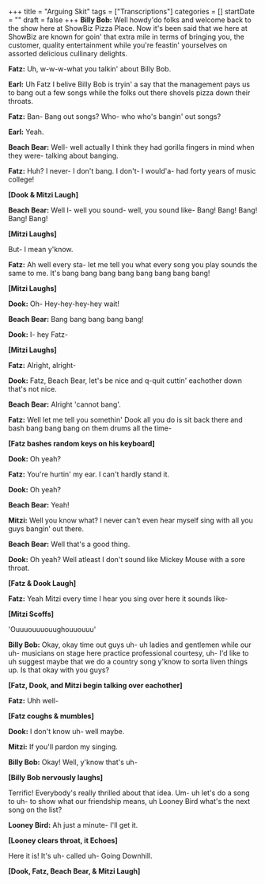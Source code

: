 +++
title = "Arguing Skit"
tags = ["Transcriptions"]
categories = []
startDate = ""
draft = false
+++
**Billy Bob:**
Well howdy'do folks and welcome back to the show here at ShowBiz Pizza Place. Now it's been said that we here at ShowBiz are known for goin' that extra mile in terms of bringing you, the customer, quality entertainment while you're feastin' yourselves on assorted delicious cullinary delights.

**Fatz:**
Uh, w-w-w-what you talkin' about Billy Bob.

**Earl:**
Uh Fatz I belive Billy Bob is tryin' a say that the management pays us to bang out a few songs while the folks out there shovels pizza down their throats.

**Fatz:**
Ban- Bang out songs? Who- who who's bangin' out songs?

**Earl:**
Yeah.

**Beach Bear:**
Well- well actually I think they had gorilla fingers in mind when they were- talking about banging.

**Fatz:**
Huh? I never- I don't bang. I don't- I would'a- had forty years of music college!

**[Dook & Mitzi Laugh]**

**Beach Bear:**
Well I- well you sound- well, you sound like-
Bang! Bang! Bang! Bang! Bang!

**[Mitzi Laughs]**

But- I mean y'know.

**Fatz:**
Ah well every sta- let me tell you what every song you play sounds the same to me.
It's bang bang bang bang bang bang bang bang!

**[Mitzi Laughs]**

**Dook:**
Oh- Hey-hey-hey-hey wait!

**Beach Bear:**
Bang bang bang bang bang!

**Dook:**
I- hey Fatz-

**[Mitzi Laughs]**

**Fatz:**
Alright, alright-

**Dook:**
Fatz, Beach Bear, let's be nice and q-quit cuttin' eachother down that's not nice.

**Beach Bear:**
Alright 'cannot bang'.

**Fatz:**
Well let me tell you somethin' Dook all you do is sit back there and bash bang bang bang on them drums all the time-

**[Fatz bashes random keys on his keyboard]**

**Dook:**
Oh yeah?

**Fatz:**
You're hurtin' my ear. I can't hardly stand it.

**Dook:**
Oh yeah?

**Beach Bear:**
Yeah!

**Mitzi:**
Well you know what? I never can't even hear myself sing with all you guys bangin' out there.

**Beach Bear:**
Well that's a good thing.

**Dook:**
Oh yeah? Well atleast I don't sound like Mickey Mouse with a sore throat.

**[Fatz & Dook Laugh]**

**Fatz:**
Yeah Mitzi every time I hear you sing over here it sounds like-

**[Mitzi Scoffs]**

'Ouuuouuuouughouuouuu'

**Billy Bob:**
Okay, okay time out guys uh- uh ladies and gentlemen while our uh- musicians on stage here practice professional courtesy, uh- I'd like to uh suggest maybe that we do a country song y'know to sorta liven things up. Is that okay with you guys?

**[Fatz, Dook, and Mitzi begin talking over eachother]**

**Fatz:**
Uhh well-

**[Fatz coughs & mumbles]**

**Dook:**
I don't know uh- well maybe.

**Mitzi:**
If you'll pardon my singing.

**Billy Bob:**
Okay! Well, y'know that's uh-

**[Billy Bob nervously laughs]**

Terrific! Everybody's really thrilled about that idea. Um- uh let's do a song to uh- to show what our friendship means, uh Looney Bird what's the next song on the list?

**Looney Bird:**
Ah just a minute- I'll get it.

**[Looney clears throat, it Echoes]**

Here it is! It's uh- called uh-
Going Downhill.

**[Dook, Fatz, Beach Bear, & Mitzi Laugh]**

